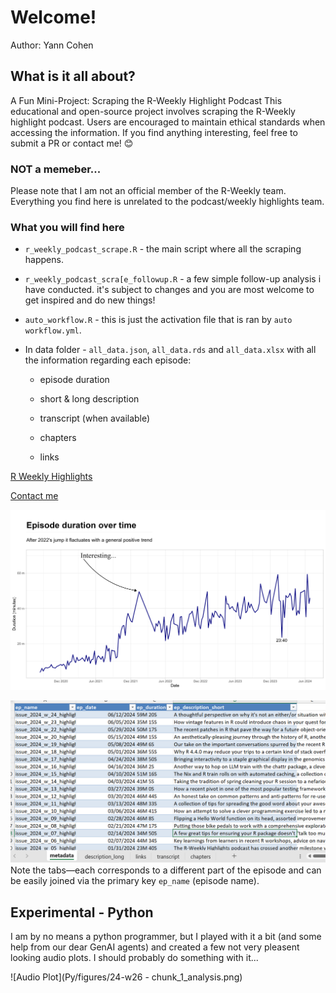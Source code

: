 # Welcome!

Author: Yann Cohen

## What is it all about?

A Fun Mini-Project: Scraping the R-Weekly Highlight Podcast This educational and open-source project involves scraping the R-Weekly highlight podcast. Users are encouraged to maintain ethical standards when accessing the information. If you find anything interesting, feel free to submit a PR or contact me! 😊

### NOT a memeber...

Please note that I am not an official member of the R-Weekly team. Everything you find here is unrelated to the podcast/weekly highlights team.

### What you will find here

-   `r_weekly_podcast_scrape.R` - the main script where all the scraping happens.

-   `r_weekly_podcast_scra[e_followup.R` - a few simple follow-up analysis i have conducted. it's subject to changes and you are most welcome to get inspired and do new things!

-   `auto_workflow.R` - this is just the activation file that is ran by `auto workflow.yml`.

-   In data folder - `all_data.json`, `all_data.rds` and `all_data.xlsx` with all the information regarding each episode:

    -   episode duration

    -   short & long description

    -   transcript (when available)

    -   chapters

    -   links

[R Weekly Highlights](https://serve.podhome.fm/r-weekly-highlights)

[Contact me](mailto:Yannco5@gmail.com)

![Episode Duration Over Time](episode_duration.png)

![Preview of the XL Workbook](xl_preview.png) Note the tabs—each corresponds to a different part of the episode and can be easily joined via the primary key `ep_name` (episode name).

## Experimental - Python

I am by no means a python programmer, but I played with it a bit (and some help from our dear GenAI agents) and created a few not very pleasent looking audio plots. I should probably do something with it...

![Audio Plot](Py/figures/24-w26 - chunk_1_analysis.png)